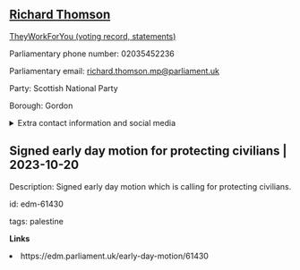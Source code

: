 ## <a href="https://members.parliament.uk/member/4796/contact">Richard Thomson</a>

<a href="https://www.theyworkforyou.com/mp/25919/richard_thomson/gordon">TheyWorkForYou (voting record, statements)</a> 

Parliamentary phone number: 02035452236 

Parliamentary email: richard.thomson.mp@parliament.uk 

Party: Scottish National Party 

Borough: Gordon 

<details><summary>Extra contact information and social media</summary> 
<li>Website: https://www.richardthomsonmp.com/</li>
<li>Twitter: https://twitter.com/rthomsonmp</li>
<li>Constituency office phone number:</li>
<li>Constituency office email:</li>
<li>Facebook: https://www.facebook.com/RichardThomsonMP/</li>
<li>Instagram: https://www.instagram.com/rthomsonmp/</li>
<li>Youtube:</li>
<li>Linkedin:</li>
<li>Government department phone number:</li>
<li>Government department email:</li>
<li>Threads:</li>
<li>Party office phone number:</li>
<li>Party office email:</li>
<li>Tiktok:</li>
</details>

## Signed early day motion for protecting civilians | 2023-10-20

Description: Signed early day motion which is calling for protecting civilians. 
 
id: edm-61430 

tags: palestine 

**Links** 
 <li>https://edm.parliament.uk/early-day-motion/61430</li>
